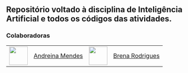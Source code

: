 ## Repositório voltado à disciplina de Inteligência Artificial e todos os códigos das atividades.

### Colaboradoras

| | | | |
|:---|:---|:---|:---|
| <img  src="https://avatars.githubusercontent.com/u/47800237?v=4" width=50px/> | <a href="https://github.com/andreinamendes">Andreina Mendes | <img  src="https://avatars.githubusercontent.com/u/66694669?v=4" width=50px/> | <a href="https://github.com/brena-cm">Brena Rodrigues |
